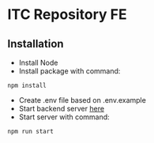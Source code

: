 # ITC Repository FE

## Installation

- Install Node
- Install package with command:

```text
npm install
```

- Create .env file based on .env.example
- Start backend server [here](https://github.com/riobintang/repo_itc/)
- Start server with command:

```text
npm run start
```
